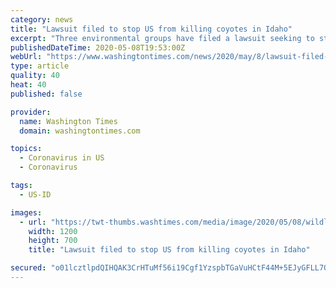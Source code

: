 ```yaml
---
category: news
title: "Lawsuit filed to stop US from killing coyotes in Idaho"
excerpt: "Three environmental groups have filed a lawsuit seeking to stop the U.S. government from killing coyotes and other predators in Idaho until environmental studies are carried out."
publishedDateTime: 2020-05-08T19:53:00Z
webUrl: "https://www.washingtontimes.com/news/2020/may/8/lawsuit-filed-to-stop-us-from-killing-coyotes-in-i/"
type: article
quality: 40
heat: 40
published: false

provider:
  name: Washington Times
  domain: washingtontimes.com

topics:
  - Coronavirus in US
  - Coronavirus

tags:
  - US-ID

images:
  - url: "https://twt-thumbs.washtimes.com/media/image/2020/05/08/wildlife_killing_lawsuit_05164_c0-125-3000-1875_s1200x700.jpg?5df86175492ddcdc04d9d2b6261257b2d49617ee"
    width: 1200
    height: 700
    title: "Lawsuit filed to stop US from killing coyotes in Idaho"

secured: "o01lcztlpdQIHQAK3CrHTuMf56i19Cgf1YzspbTGaVuHCtF44M+5EJyGFLL7Q4DXiqUxp+mgC8FX8ksWAv3uC6hAKRJ04jXzNyaNZRTi3H88B3WRjqwZt7WdrqIxxByH7gTJnLI46ztZLy2L8twm2AHFXxjtUnwLAX961SKAjiyJMTUMu2uAYDYzDcWewwbBa4hE1Z/2C/It0FGxZmco9vnx5C3nlQZBMybHtf/8yg/5pCMKCoSW7sqJFE4MHLP7KzK15452j6Tbmg+kN/guKhLe5d6x8ka5qwOFOj+iYqde18XIO0JKDP2Aw82tzjJL;udCOkperhNGprcBdgF3UZQ=="
---
```



